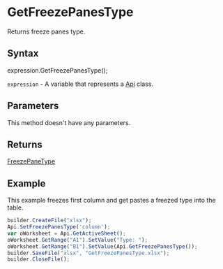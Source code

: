 # GetFreezePanesType

Returns freeze panes type.

## Syntax

expression.GetFreezePanesType();

`expression` - A variable that represents a [Api](../Api.md) class.

## Parameters

This method doesn't have any parameters.

## Returns

[FreezePaneType](../../../Enumerations/FreezePaneType.md)

## Example

This example freezes first column and get pastes a freezed type into the table.

```javascript
builder.CreateFile("xlsx");
Api.SetFreezePanesType('column');
var oWorksheet = Api.GetActiveSheet();
oWorksheet.GetRange("A1").SetValue("Type: ");
oWorksheet.GetRange("B1").SetValue(Api.GetFreezePanesType());
builder.SaveFile("xlsx", "GetFreezePanesType.xlsx");
builder.CloseFile();
```